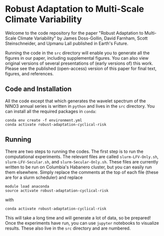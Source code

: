 # Robust Adaptation to Multi-Scale Climate Variability

Welcome to the code repository for the paper "Robust Adaptation to Multi-Scale Climate Variability" by James Doss-Gollin, David Farnham, Scott Steinschneider, and Upmanu Lall published in Earth's Future.

Running the code in the `src` directory will enable you to generate all the figures in our paper, including supplemental figures.
You can also view original versions of several presentations of (early versions of) this work.
Please see the published (open-access) version of this paper for final text, figures, and references.


## Code and Installation

All the code except that which generates the wavelet spectrum of the NINO3 annual series is written in `python` and lives in the `src` directory.
You can install all the required packages in `conda`:

```
conda env create -f environment.yml
conda activate robust-adaptation-cyclical-risk
```

## Running

There are two steps to running the codes.
The first step is to run the computational experiments.
The relevant files are called `slurm-LFV-Only.sh`, `slurm-LFV-Secular.sh`, and `slurm-Secular-Only.sh`.
These files are currently written to be run on Columbia's Habanero cluster, but you can easily run them elsewhere.
Simply replace the comments at the top of each file (these are for a slurm scheduler) and replace

```
module load anaconda
source activate robust-adaptation-cyclical-risk
```

with

```
conda activate robust-adaptation-cyclical-risk
```

This will take a long time and will generate a lot of data, so be prepared!
Once the experiments have run, you can use `jupyter` notebooks to visualize results.
These also live in the `src` directory and are numbered.
